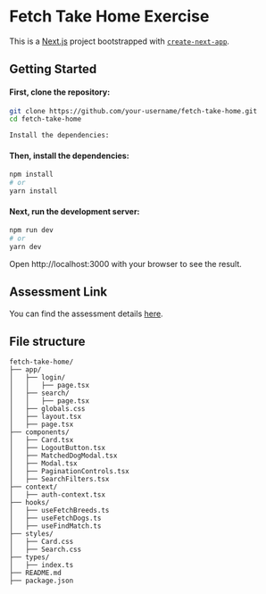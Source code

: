 # Fetch Take Home Exercise

This is a [Next.js](https://nextjs.org) project bootstrapped with [`create-next-app`](https://nextjs.org/docs/app/api-reference/cli/create-next-app).

## Getting Started

#### First, clone the repository:

```bash
git clone https://github.com/your-username/fetch-take-home.git
cd fetch-take-home

Install the dependencies:
```

#### Then, install the dependencies:

```bash
npm install
# or
yarn install
```

#### Next, run the development server:

```bash
npm run dev
# or
yarn dev
```

Open http://localhost:3000 with your browser to see the result.

## Assessment Link

You can find the assessment details [here](https://frontend-take-home.fetch.com/).

## File structure

```
fetch-take-home/
├── app/
│   ├── login/
│   │   ├── page.tsx
│   ├── search/
│   │   ├── page.tsx
│   ├── globals.css
│   ├── layout.tsx
│   ├── page.tsx
├── components/
│   ├── Card.tsx
│   ├── LogoutButton.tsx
│   ├── MatchedDogModal.tsx
│   ├── Modal.tsx
│   ├── PaginationControls.tsx
│   ├── SearchFilters.tsx
├── context/
│   ├── auth-context.tsx
├── hooks/
│   ├── useFetchBreeds.ts
│   ├── useFetchDogs.ts
│   ├── useFindMatch.ts
├── styles/
│   ├── Card.css
│   ├── Search.css
├── types/
│   ├── index.ts
├── README.md
├── package.json
```
